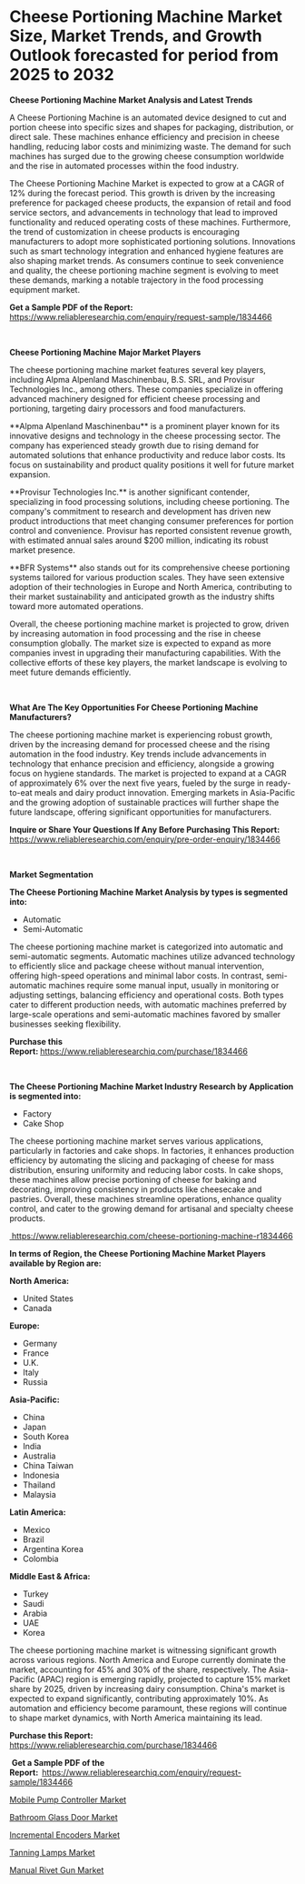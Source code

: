 <p><h1>Cheese Portioning Machine Market Size, Market Trends, and Growth Outlook forecasted for period from 2025 to 2032</h1></p><p><strong>Cheese Portioning Machine Market Analysis and Latest Trends</strong></p>
<p><p>A Cheese Portioning Machine is an automated device designed to cut and portion cheese into specific sizes and shapes for packaging, distribution, or direct sale. These machines enhance efficiency and precision in cheese handling, reducing labor costs and minimizing waste. The demand for such machines has surged due to the growing cheese consumption worldwide and the rise in automated processes within the food industry.</p><p>The Cheese Portioning Machine Market is expected to grow at a CAGR of 12% during the forecast period. This growth is driven by the increasing preference for packaged cheese products, the expansion of retail and food service sectors, and advancements in technology that lead to improved functionality and reduced operating costs of these machines. Furthermore, the trend of customization in cheese products is encouraging manufacturers to adopt more sophisticated portioning solutions. Innovations such as smart technology integration and enhanced hygiene features are also shaping market trends. As consumers continue to seek convenience and quality, the cheese portioning machine segment is evolving to meet these demands, marking a notable trajectory in the food processing equipment market.</p></p>
<p><strong>Get a Sample PDF of the Report:&nbsp;</strong> <a href="https://www.reliableresearchiq.com/enquiry/request-sample/1834466?utm_campaign=1087&utm_medium=2&utm_source=Github&utm_content=ia&utm_term=22022025&utm_id=cheese-portioning-machine">https://www.reliableresearchiq.com/enquiry/request-sample/1834466</a></p>
<p>&nbsp;</p>
<p><strong>Cheese Portioning Machine Major Market Players</strong></p>
<p><p>The cheese portioning machine market features several key players, including Alpma Alpenland Maschinenbau, B.S. SRL, and Provisur Technologies Inc., among others. These companies specialize in offering advanced machinery designed for efficient cheese processing and portioning, targeting dairy processors and food manufacturers.</p><p>**Alpma Alpenland Maschinenbau** is a prominent player known for its innovative designs and technology in the cheese processing sector. The company has experienced steady growth due to rising demand for automated solutions that enhance productivity and reduce labor costs. Its focus on sustainability and product quality positions it well for future market expansion.</p><p>**Provisur Technologies Inc.** is another significant contender, specializing in food processing solutions, including cheese portioning. The company's commitment to research and development has driven new product introductions that meet changing consumer preferences for portion control and convenience. Provisur has reported consistent revenue growth, with estimated annual sales around $200 million, indicating its robust market presence.</p><p>**BFR Systems** also stands out for its comprehensive cheese portioning systems tailored for various production scales. They have seen extensive adoption of their technologies in Europe and North America, contributing to their market sustainability and anticipated growth as the industry shifts toward more automated operations.</p><p>Overall, the cheese portioning machine market is projected to grow, driven by increasing automation in food processing and the rise in cheese consumption globally. The market size is expected to expand as more companies invest in upgrading their manufacturing capabilities. With the collective efforts of these key players, the market landscape is evolving to meet future demands efficiently.</p></p>
<p>&nbsp;</p>
<p><strong>What Are The Key Opportunities For Cheese Portioning Machine Manufacturers?</strong></p>
<p><p>The cheese portioning machine market is experiencing robust growth, driven by the increasing demand for processed cheese and the rising automation in the food industry. Key trends include advancements in technology that enhance precision and efficiency, alongside a growing focus on hygiene standards. The market is projected to expand at a CAGR of approximately 6% over the next five years, fueled by the surge in ready-to-eat meals and dairy product innovation. Emerging markets in Asia-Pacific and the growing adoption of sustainable practices will further shape the future landscape, offering significant opportunities for manufacturers.</p></p>
<p><strong>Inquire or Share Your Questions If Any Before Purchasing This Report:</strong> <a href="https://www.reliableresearchiq.com/enquiry/pre-order-enquiry/1834466?utm_campaign=1087&utm_medium=2&utm_source=Github&utm_content=ia&utm_term=22022025&utm_id=cheese-portioning-machine">https://www.reliableresearchiq.com/enquiry/pre-order-enquiry/1834466</a></p>
<p>&nbsp;</p>
<p><strong>Market Segmentation</strong></p>
<p><strong>The Cheese Portioning Machine Market Analysis by types is segmented into:</strong></p>
<p><ul><li>Automatic</li><li>Semi-Automatic</li></ul></p>
<p><p>The cheese portioning machine market is categorized into automatic and semi-automatic segments. Automatic machines utilize advanced technology to efficiently slice and package cheese without manual intervention, offering high-speed operations and minimal labor costs. In contrast, semi-automatic machines require some manual input, usually in monitoring or adjusting settings, balancing efficiency and operational costs. Both types cater to different production needs, with automatic machines preferred by large-scale operations and semi-automatic machines favored by smaller businesses seeking flexibility.</p></p>
<p><strong>Purchase this Report:&nbsp;</strong><a href="https://www.reliableresearchiq.com/purchase/1834466?utm_campaign=1087&utm_medium=2&utm_source=Github&utm_content=ia&utm_term=22022025&utm_id=cheese-portioning-machine">https://www.reliableresearchiq.com/purchase/1834466</a></p>
<p>&nbsp;</p>
<p><strong>The Cheese Portioning Machine Market Industry Research by Application is segmented into:</strong></p>
<p><ul><li>Factory</li><li>Cake Shop</li></ul></p>
<p><p>The cheese portioning machine market serves various applications, particularly in factories and cake shops. In factories, it enhances production efficiency by automating the slicing and packaging of cheese for mass distribution, ensuring uniformity and reducing labor costs. In cake shops, these machines allow precise portioning of cheese for baking and decorating, improving consistency in products like cheesecake and pastries. Overall, these machines streamline operations, enhance quality control, and cater to the growing demand for artisanal and specialty cheese products.</p></p>
<p><a href="https://www.reliableresearchiq.com/cheese-portioning-machine-r1834466?utm_campaign=1087&utm_medium=2&utm_source=Github&utm_content=ia&utm_term=22022025&utm_id=cheese-portioning-machine">&nbsp;https://www.reliableresearchiq.com/cheese-portioning-machine-r1834466</a></p>
<p><strong>In terms of Region, the Cheese Portioning Machine Market Players available by Region are:</strong></p>
<p>
    <p> <strong> North America: </strong>
        <ul>
            <li>United States</li>
            <li>Canada</li>
        </ul>
        </p> 
    <p> <strong> Europe: </strong>
        <ul>
            <li>Germany</li>
            <li>France</li>
            <li>U.K.</li>
            <li>Italy</li>
            <li>Russia</li>
        </ul>
        </p> 
    <p> <strong> Asia-Pacific: </strong>
        <ul>
            <li>China</li>
            <li>Japan</li>
            <li>South Korea</li>
            <li>India</li>
            <li>Australia</li>
            <li>China Taiwan</li>
            <li>Indonesia</li>
            <li>Thailand</li>
            <li>Malaysia</li>
        </ul>
        </p> 
    <p> <strong> Latin America: </strong>
        <ul>
            <li>Mexico</li>
            <li>Brazil</li>
            <li>Argentina Korea</li>
            <li>Colombia</li>
        </ul>
        </p> 
    <p> <strong> Middle East & Africa: </strong>
        <ul>
            <li>Turkey</li>
            <li>Saudi</li>
            <li>Arabia</li>
            <li>UAE</li>
            <li>Korea</li>
        </ul>
    </p>
    </p>
<p><p>The cheese portioning machine market is witnessing significant growth across various regions. North America and Europe currently dominate the market, accounting for 45% and 30% of the share, respectively. The Asia-Pacific (APAC) region is emerging rapidly, projected to capture 15% market share by 2025, driven by increasing dairy consumption. China's market is expected to expand significantly, contributing approximately 10%. As automation and efficiency become paramount, these regions will continue to shape market dynamics, with North America maintaining its lead.</p></p>
<p><strong>Purchase this Report: </strong><a href="https://www.reliableresearchiq.com/purchase/1834466?utm_campaign=1087&utm_medium=2&utm_source=Github&utm_content=ia&utm_term=22022025&utm_id=cheese-portioning-machine">https://www.reliableresearchiq.com/purchase/1834466</a></p>
<p>&nbsp;<strong>Get a Sample PDF of the Report:&nbsp;&nbsp;</strong><a href="https://www.reliableresearchiq.com/enquiry/request-sample/1834466?utm_campaign=1087&utm_medium=2&utm_source=Github&utm_content=ia&utm_term=22022025&utm_id=cheese-portioning-machine">https://www.reliableresearchiq.com/enquiry/request-sample/1834466</a></p>
<p><strong></strong></p>
<p><p><a href="https://github.com/lemiranajd/Market-Research-Report-List-1/blob/main/mobile-pump-controller-market.md?utm_campaign=1087&utm_medium=2&utm_source=Github&utm_content=ia&utm_term=22022025&utm_id=cheese-portioning-machine">Mobile Pump Controller Market</a></p><p><a href="https://github.com/ogbadujonito22/Market-Research-Report-List-1/blob/main/bathroom-glass-door-market.md?utm_campaign=1087&utm_medium=2&utm_source=Github&utm_content=ia&utm_term=22022025&utm_id=cheese-portioning-machine">Bathroom Glass Door Market</a></p><p><a href="https://github.com/sanghpavao1n/Market-Research-Report-List-1/blob/main/incremental-encoders-market.md?utm_campaign=1087&utm_medium=2&utm_source=Github&utm_content=ia&utm_term=22022025&utm_id=cheese-portioning-machine">Incremental Encoders Market</a></p><p><a href="https://github.com/oshrykauraj7/Market-Research-Report-List-1/blob/main/tanning-lamps-market.md?utm_campaign=1087&utm_medium=2&utm_source=Github&utm_content=ia&utm_term=22022025&utm_id=cheese-portioning-machine">Tanning Lamps Market</a></p><p><a href="https://github.com/pichuaadh0/Market-Research-Report-List-1/blob/main/manual-rivet-gun-market.md?utm_campaign=1087&utm_medium=2&utm_source=Github&utm_content=ia&utm_term=22022025&utm_id=cheese-portioning-machine">Manual Rivet Gun Market</a></p></p>